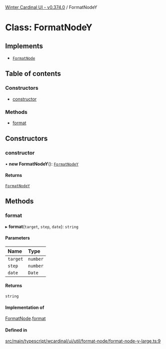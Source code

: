 [Winter Cardinal UI - v0.374.0](../index.md) / FormatNodeY

# Class: FormatNodeY

## Implements

- [`FormatNode`](../interfaces/FormatNode.md)

## Table of contents

### Constructors

- [constructor](FormatNodeY.md#constructor)

### Methods

- [format](FormatNodeY.md#format)

## Constructors

### constructor

• **new FormatNodeY**(): [`FormatNodeY`](FormatNodeY.md)

#### Returns

[`FormatNodeY`](FormatNodeY.md)

## Methods

### format

▸ **format**(`target`, `step`, `date`): `string`

#### Parameters

| Name | Type |
| :------ | :------ |
| `target` | `number` |
| `step` | `number` |
| `date` | `Date` |

#### Returns

`string`

#### Implementation of

[FormatNode](../interfaces/FormatNode.md).[format](../interfaces/FormatNode.md#format)

#### Defined in

[src/main/typescript/wcardinal/ui/util/format-node/format-node-y-large.ts:9](https://github.com/winter-cardinal/winter-cardinal-ui/blob/v0.310.1/src/main/typescript/wcardinal/ui/util/format-node/format-node-y-large.ts#L9)

